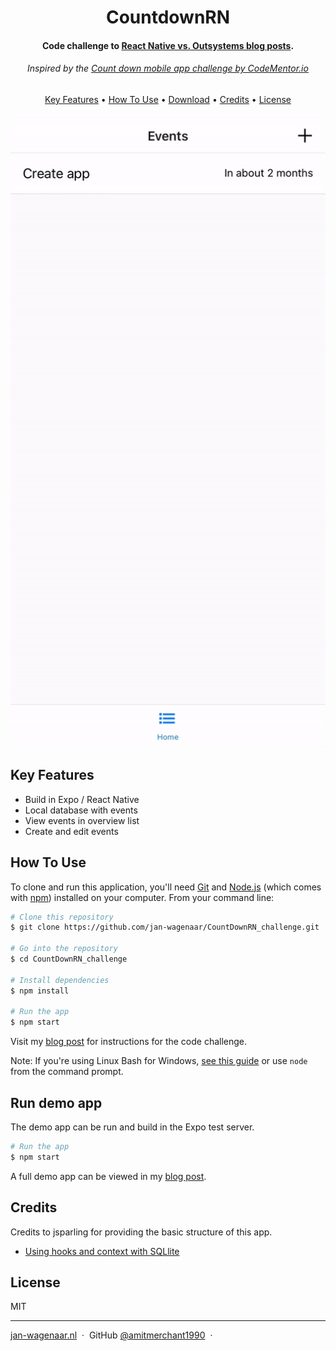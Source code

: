 <h1 align="center">
  CountdownRN
</h1>

<h4 align="center">Code challenge to <a href="http://jan-wagenaar.nl/blog/react-native-vs-outsystems-developing-in-react-native" target="_blank">React Native vs. Outsystems blog posts</a>.</h4>
<h6 align="center">Inspired by the <a href="https://www.codementor.io/projects/mobile/countdown-mobile-app-bjzn08zcon" target="_blank">Count down mobile app challenge by CodeMentor.io</a></h6>

<p align="center">
  <a href="#key-features">Key Features</a> •
  <a href="#how-to-use">How To Use</a> •
  <a href="#download">Download</a> •
  <a href="#credits">Credits</a> •
  <a href="#license">License</a>
</p>

![screenshot](/countdown-react-preview.gif)

## Key Features

* Build in Expo / React Native
* Local database with events
* View events in overview list
* Create and edit events

## How To Use

To clone and run this application, you'll need [Git](https://git-scm.com) and [Node.js](https://nodejs.org/en/download/) (which comes with [npm](http://npmjs.com)) installed on your computer. From your command line:

```bash
# Clone this repository
$ git clone https://github.com/jan-wagenaar/CountDownRN_challenge.git

# Go into the repository
$ cd CountDownRN_challenge

# Install dependencies
$ npm install

# Run the app
$ npm start
```

Visit my [blog post](http://jan-wagenaar.nl/blog/react-native-vs-outsystems-developing-in-react-native) for instructions for the code challenge.

Note: If you're using Linux Bash for Windows, [see this guide](https://www.howtogeek.com/261575/how-to-run-graphical-linux-desktop-applications-from-windows-10s-bash-shell/) or use `node` from the command prompt.


## Run demo app

The demo app can be run and build in the Expo test server. 

``` bash
# Run the app
$ npm start
```

A full demo app can be viewed in my [blog post](http://jan-wagenaar.nl/blog/react-native-vs-outsystems-developing-in-react-native).

## Credits

Credits to jsparling for providing the basic structure of this app. 

- [Using hooks and context with SQLlite](https://www.jsparling.com/using-hooks-and-context-with-sqlite-for-expo-in-react-native/)

## License

MIT

---

[jan-wagenaar.nl](https://www.jan-wagenaar.nl) &nbsp;&middot;&nbsp;
GitHub [@amitmerchant1990](https://github.com/jan-wagenaar) &nbsp;&middot;&nbsp;
